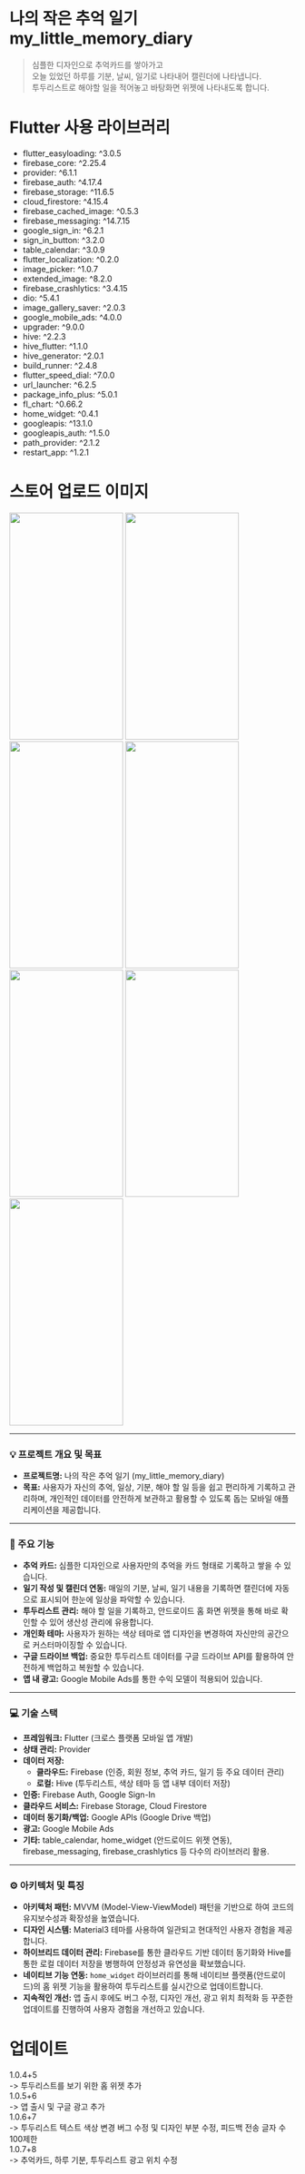 # 나의 작은 추억 일기 my_little_memory_diary
>심플한 디자인으로 추억카드를 쌓아가고<br>
오늘 있었던 하루를 기분, 날씨, 일기로 나타내어 캘린더에 나타냅니다.<br>
투두리스트로 해야할 일을 적어놓고 바탕화면 위젯에 나타내도록 합니다.<br>



# Flutter 사용 라이브러리
- flutter_easyloading: ^3.0.5
- firebase_core: ^2.25.4
- provider: ^6.1.1
- firebase_auth: ^4.17.4
- firebase_storage: ^11.6.5
- cloud_firestore: ^4.15.4
- firebase_cached_image: ^0.5.3
- firebase_messaging: ^14.7.15
- google_sign_in: ^6.2.1
- sign_in_button: ^3.2.0
- table_calendar: ^3.0.9
- flutter_localization: ^0.2.0
- image_picker: ^1.0.7
- extended_image: ^8.2.0
- firebase_crashlytics: ^3.4.15
- dio: ^5.4.1
- image_gallery_saver: ^2.0.3
- google_mobile_ads: ^4.0.0
- upgrader: ^9.0.0
- hive: ^2.2.3
- hive_flutter: ^1.1.0
- hive_generator: ^2.0.1
- build_runner: ^2.4.8
- flutter_speed_dial: ^7.0.0
- url_launcher: ^6.2.5
- package_info_plus: ^5.0.1
- fl_chart: ^0.66.2
- home_widget: ^0.4.1
- googleapis: ^13.1.0
- googleapis_auth: ^1.5.0
- path_provider: ^2.1.2
- restart_app: ^1.2.1

# 스토어 업로드 이미지
<img src="https://github.com/Gooak/my_diary/assets/91882939/20060cdf-c51e-4738-add5-6463c6714e98" width="200" height="400"/>
<img src="https://github.com/Gooak/my_diary/assets/91882939/3e9876cd-99ea-4960-80bd-d258effbf020" width="200" height="400"/>
<img src="https://github.com/Gooak/my_diary/assets/91882939/6352a474-337c-4be6-b748-930da8b18446" width="200" height="400"/>
<img src="https://github.com/Gooak/my_diary/assets/91882939/f9465ef9-cba3-4f12-90a5-e7ad6431353f" width="200" height="400"/>
<img src="https://github.com/Gooak/my_diary/assets/91882939/521472f3-37ba-447a-b29b-bb3afbd6e3ae" width="200" height="400"/>
<img src="https://github.com/Gooak/my_diary/assets/91882939/d5bf8f7d-88a8-4183-b9f4-ba513776199e" width="200" height="400"/>
<img src="https://github.com/Gooak/my_diary/assets/91882939/ac727dd4-3fd4-467c-aca6-a6f3fec2dca2" width="200" height="400"/>

---

### 💡 프로젝트 개요 및 목표

- **프로젝트명:** 나의 작은 추억 일기 (my_little_memory_diary)
- **목표:** 사용자가 자신의 추억, 일상, 기분, 해야 할 일 등을 쉽고 편리하게 기록하고 관리하며, 개인적인 데이터를 안전하게 보관하고 활용할 수 있도록 돕는 모바일 애플리케이션을 제공합니다.

---

### 📌 주요 기능

- **추억 카드:** 심플한 디자인으로 사용자만의 추억을 카드 형태로 기록하고 쌓을 수 있습니다.
- **일기 작성 및 캘린더 연동:** 매일의 기분, 날씨, 일기 내용을 기록하면 캘린더에 자동으로 표시되어 한눈에 일상을 파악할 수 있습니다.
- **투두리스트 관리:** 해야 할 일을 기록하고, 안드로이드 홈 화면 위젯을 통해 바로 확인할 수 있어 생산성 관리에 유용합니다.
- **개인화 테마:** 사용자가 원하는 색상 테마로 앱 디자인을 변경하여 자신만의 공간으로 커스터마이징할 수 있습니다.
- **구글 드라이브 백업:** 중요한 투두리스트 데이터를 구글 드라이브 API를 활용하여 안전하게 백업하고 복원할 수 있습니다.
- **앱 내 광고:** Google Mobile Ads를 통한 수익 모델이 적용되어 있습니다.

---

### 💻 기술 스택

- **프레임워크:** Flutter (크로스 플랫폼 모바일 앱 개발)
- **상태 관리:** Provider
- **데이터 저장:**
    - **클라우드:** Firebase (인증, 회원 정보, 추억 카드, 일기 등 주요 데이터 관리)
    - **로컬:** Hive (투두리스트, 색상 테마 등 앱 내부 데이터 저장)
- **인증:** Firebase Auth, Google Sign-In
- **클라우드 서비스:** Firebase Storage, Cloud Firestore
- **데이터 동기화/백업:** Google APIs (Google Drive 백업)
- **광고:** Google Mobile Ads
- **기타:** table_calendar, home_widget (안드로이드 위젯 연동), firebase_messaging, firebase_crashlytics 등 다수의 라이브러리 활용.

---

### ⚙️ 아키텍처 및 특징

- **아키텍처 패턴:** MVVM (Model-View-ViewModel) 패턴을 기반으로 하여 코드의 유지보수성과 확장성을 높였습니다.
- **디자인 시스템:** Material3 테마를 사용하여 일관되고 현대적인 사용자 경험을 제공합니다.
- **하이브리드 데이터 관리:** Firebase를 통한 클라우드 기반 데이터 동기화와 Hive를 통한 로컬 데이터 저장을 병행하여 안정성과 유연성을 확보했습니다.
- **네이티브 기능 연동:** `home_widget` 라이브러리를 통해 네이티브 플랫폼(안드로이드)의 홈 위젯 기능을 활용하여 투두리스트를 실시간으로 업데이트합니다.
- **지속적인 개선:** 앱 출시 후에도 버그 수정, 디자인 개선, 광고 위치 최적화 등 꾸준한 업데이트를 진행하여 사용자 경험을 개선하고 있습니다.

# 업데이트
  1.0.4+5<br>
  -> 투두리스트를 보기 위한 홈 위젯 추가<br>
  1.0.5+6<br>
  -> 앱 출시 및 구글 광고 추가<br>
  1.0.6+7<br>
  -> 투두리스트 텍스트 색상 변경 버그 수정 및 디자인 부분 수정, 피드백 전송 글자 수 100제한<br>
  1.0.7+8<br>
  -> 추억카드, 하루 기분, 투두리스트 광고 위치 수정<br>
